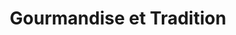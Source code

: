 ---
title: "Gourmandise et Tradition"
url: /pithiviers/gourmandise-et-tradition/
shop: boulangerie
---